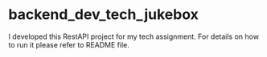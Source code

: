 # backend_dev_tech_jukebox
I developed this RestAPI project for my tech assignment. For details on how to run it please refer to README file.

